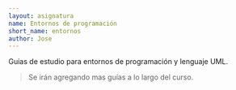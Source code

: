 ```yaml
---
layout: asignatura
name: Entornos de programación
short_name: entornos
author: Jose
---
```


Guias de estudio para entornos de programación y lenguaje UML.
> Se irán agregando mas guías a lo largo del curso.